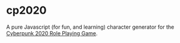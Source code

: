 cp2020
======

A pure Javascript (for fun, and learning) character generator for the [Cyberpunk 2020 Role Playing Game](http://en.wikipedia.org/wiki/Cyberpunk_2020).

